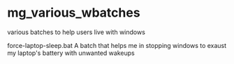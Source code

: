 # mg_various_wbatches
various batches to help users live with windows

force-laptop-sleep.bat
A batch that helps me in stopping windows to exaust my laptop's battery with unwanted wakeups


